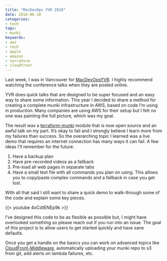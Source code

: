```yaml
---
title: "MacDevOps YVR 2018"
date: 2018-06-10
categories:
- tech
tags:
- munki
keywords:
- aws
- tech
- apple
- amazon
- terraform
- cloudfront
---
```


Last week, I was in Vancouver for [MacDevOpsYVR]. I highly recommend watching
the conference talks when they are posted online.
<!--more-->

YVR does quick talks that are designed to be super focused and an easy
way to share some information. This year I decided to share a
method for creating a complete munki infrastructure in AWS, based on code I’m
using in production. Many companies are using AWS for their setup but I felt
no one was painting the full picture, which was my goal.

The result was a [terraform-munki] module that is now open source and an awful
talk on my part. It’s okay to fail and I strongly believe I learn more from my
failures than success. So the overarching topic I learned was a live demo
that requires an internet connection has many ways it can fail. A few ideas
I'll remember for the future:

1. Have a backup plan
2. Have pre-recorded videos as a fallback
3. Pre-load all web pages in separate tabs
4. Have a small text file with all commands you plan on using. This allows
  you to copy/paste complex commands and a fallback in case you get lost.

With all that said I still want to share a quick demo to walk-through some of
the code and explain some key pieces.

{{< youtube 4oCdtENEp9k >}}

I’ve designed this code to be as flexible as possible but, I might have
overlooked something so please reach out if you run into an issue.
The goal of this project is to allow users to get started
quickly and have sane defaults.

Once you get a handle on the basics you can work on advanced topics like
[CloudFront-Middleware], automatically uploading your munki repo to s3 from
git, add alerts on lambda failures, etc.

[MacDevOpsYVR]: https://mdoyvr.com/
[terraform-munki]: https://github.com/clburlison/terraform-munki
[CloudFront-Middleware]: https://github.com/AaronBurchfield/CloudFront-Middleware
